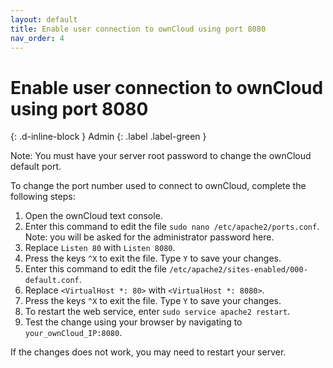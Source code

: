 ```yaml
---
layout: default
title: Enable user connection to ownCloud using port 8080
nav_order: 4
---
```


# Enable user connection to ownCloud using port 8080
{: .d-inline-block }
Admin
{: .label .label-green }

Note: You must have your server root password to change the ownCloud default port.

To change the port number used to connect to ownCloud, complete the following steps:
1. Open the ownCloud text console.
2. Enter this command to edit the file `sudo nano /etc/apache2/ports.conf`. Note: you will be asked for the administrator password here.
3. Replace `Listen 80` with `Listen 8080`.
4. Press the keys `^X` to exit the file. Type `Y` to save your changes.
5. Enter this command to edit the file `/etc/apache2/sites-enabled/000-default.conf`.
6. Replace `<VirtualHost *: 80>` with `<VirtualHost *: 8080>`.
7. Press the keys `^X` to exit the file. Type `Y` to save your changes.
8. To restart the web service, enter `sudo service apache2 restart`.
9. Test the change using your browser by navigating to `your_ownCloud_IP:8080`.

If the changes does not work, you may need to restart your server.
